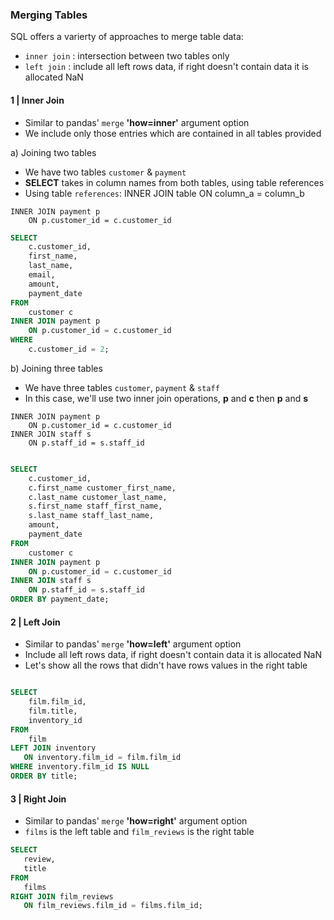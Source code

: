 
### Merging Tables
SQL offers a varierty of approaches to merge table data:

- <code>inner join</code> : intersection between two tables only
- <code>left join</code> : include all left rows data, if right doesn't contain data it is allocated NaN

#### 1 | Inner Join

- Similar to pandas' <code>merge</code> **'how=inner'** argument option
- We include only those entries which are contained in all tables provided

a) Joining two tables

- We have two tables <code>customer</code> & <code>payment</code>
- **SELECT** takes in column names from both tables, using table references
- Using table <code>references</code>: INNER JOIN table ON column_a = column_b 

```
INNER JOIN payment p 
    ON p.customer_id = c.customer_id
```

```sql
SELECT
	c.customer_id,
	first_name,
	last_name,
	email,
	amount,
	payment_date
FROM
	customer c
INNER JOIN payment p 
    ON p.customer_id = c.customer_id
WHERE
    c.customer_id = 2;
```

b) Joining three tables

- We have three tables <code>customer</code>, <code>payment</code> & <code>staff</code>
- In this case, we'll use two inner join operations, **p** and **c** then **p** and **s**

```
INNER JOIN payment p 
    ON p.customer_id = c.customer_id
INNER JOIN staff s 
    ON p.staff_id = s.staff_id
```

```sql

SELECT
	c.customer_id,
	c.first_name customer_first_name,
	c.last_name customer_last_name,
	s.first_name staff_first_name,
	s.last_name staff_last_name,
	amount,
	payment_date
FROM
	customer c
INNER JOIN payment p 
    ON p.customer_id = c.customer_id
INNER JOIN staff s 
    ON p.staff_id = s.staff_id
ORDER BY payment_date;

```

#### 2 | Left Join

- Similar to pandas' <code>merge</code> **'how=left'** argument option
- Include all left rows data, if right doesn't contain data it is allocated NaN
- Let's show all the rows that didn't have rows values in the right table

```sql

SELECT
	film.film_id,
	film.title,
	inventory_id
FROM
	film
LEFT JOIN inventory 
   ON inventory.film_id = film.film_id
WHERE inventory.film_id IS NULL
ORDER BY title;

```

#### 3 | Right Join

- Similar to pandas' <code>merge</code> **'how=right'** argument option
- <code>films</code> is the left table and <code>film_reviews</code> is the right table

```sql
SELECT 
   review, 
   title
FROM 
   films
RIGHT JOIN film_reviews 
   ON film_reviews.film_id = films.film_id;
```
